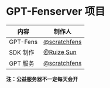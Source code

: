 # GPT-Fenserver 项目

| 内容     | 制作人                                           |
| -------- | ------------------------------------------------ |
| GPT-Fens | [@scratchfens](https://mc.fenserver.cn/)         |
| SDK 制作 | [@Ruize Sun](https://gitee.com/international526) |
| GPT 服务 | [@scratchfens](https://mc.fenserver.cn/)         |

**注：公益服务器不一定每天会开**
